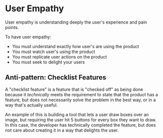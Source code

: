 # User Empathy

User empathy is understanding deeply the user's experience and pain points.

To have user empathy:
* You must understand exactly how user's are using the product
* You must watch user's using the product
* You must replicate user actions on the product
* You must seek to delight your users


## Anti-pattern: Checklist Features

A "checklist feature" is a feature that is "checked off" as being done because
it _technically_ meets the requirement to state that the product has a feature,
but does not necessarily solve the problem in the best way, or in a way that's
actually useful.

An example of this is building a tool that lets a user draw boxes over an image,
but requiring the user hit 5 buttons for every box they want to draw. In this case,
the developer has technically completed the feature, but does not care about creating
it in a way that delights the user.
